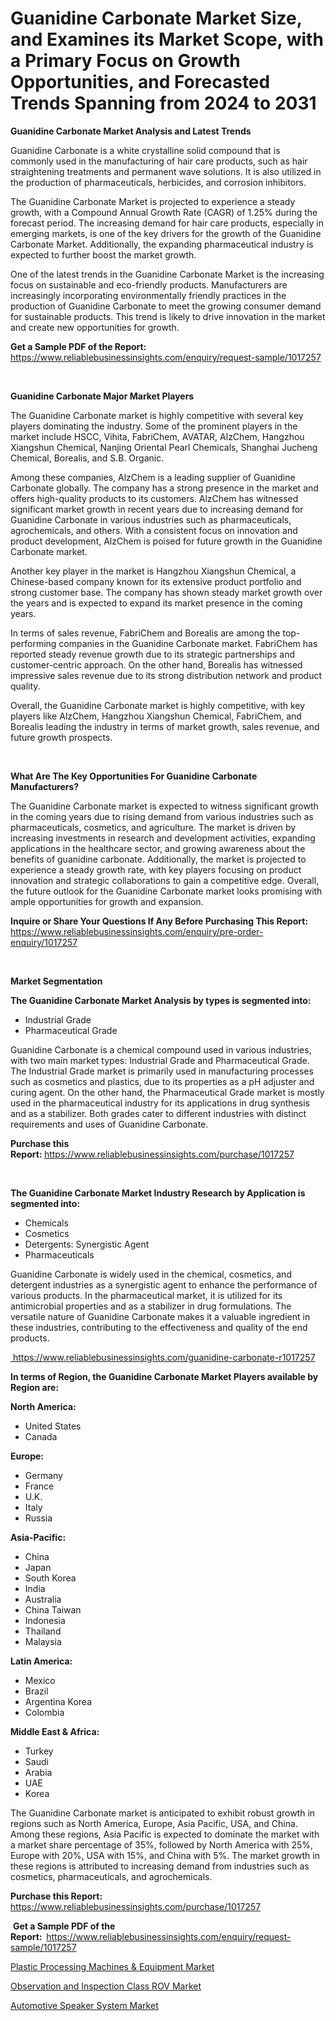 <p><h1>Guanidine Carbonate Market Size, and Examines its Market Scope, with a Primary Focus on Growth Opportunities, and Forecasted Trends Spanning from 2024 to 2031</h1></p><p><strong>Guanidine Carbonate Market Analysis and Latest Trends</strong></p>
<p><p>Guanidine Carbonate is a white crystalline solid compound that is commonly used in the manufacturing of hair care products, such as hair straightening treatments and permanent wave solutions. It is also utilized in the production of pharmaceuticals, herbicides, and corrosion inhibitors.</p><p>The Guanidine Carbonate Market is projected to experience a steady growth, with a Compound Annual Growth Rate (CAGR) of 1.25% during the forecast period. The increasing demand for hair care products, especially in emerging markets, is one of the key drivers for the growth of the Guanidine Carbonate Market. Additionally, the expanding pharmaceutical industry is expected to further boost the market growth.</p><p>One of the latest trends in the Guanidine Carbonate Market is the increasing focus on sustainable and eco-friendly products. Manufacturers are increasingly incorporating environmentally friendly practices in the production of Guanidine Carbonate to meet the growing consumer demand for sustainable products. This trend is likely to drive innovation in the market and create new opportunities for growth.</p></p>
<p><strong>Get a Sample PDF of the Report:&nbsp;</strong> <a href="https://www.reliablebusinessinsights.com/enquiry/request-sample/1017257">https://www.reliablebusinessinsights.com/enquiry/request-sample/1017257</a></p>
<p>&nbsp;</p>
<p><strong>Guanidine Carbonate Major Market Players</strong></p>
<p><p>The Guanidine Carbonate market is highly competitive with several key players dominating the industry. Some of the prominent players in the market include HSCC, Vihita, FabriChem, AVATAR, AlzChem, Hangzhou Xiangshun Chemical, Nanjing Oriental Pearl Chemicals, Shanghai Jucheng Chemical, Borealis, and S.B. Organic.</p><p>Among these companies, AlzChem is a leading supplier of Guanidine Carbonate globally. The company has a strong presence in the market and offers high-quality products to its customers. AlzChem has witnessed significant market growth in recent years due to increasing demand for Guanidine Carbonate in various industries such as pharmaceuticals, agrochemicals, and others. With a consistent focus on innovation and product development, AlzChem is poised for future growth in the Guanidine Carbonate market.</p><p>Another key player in the market is Hangzhou Xiangshun Chemical, a Chinese-based company known for its extensive product portfolio and strong customer base. The company has shown steady market growth over the years and is expected to expand its market presence in the coming years.</p><p>In terms of sales revenue, FabriChem and Borealis are among the top-performing companies in the Guanidine Carbonate market. FabriChem has reported steady revenue growth due to its strategic partnerships and customer-centric approach. On the other hand, Borealis has witnessed impressive sales revenue due to its strong distribution network and product quality.</p><p>Overall, the Guanidine Carbonate market is highly competitive, with key players like AlzChem, Hangzhou Xiangshun Chemical, FabriChem, and Borealis leading the industry in terms of market growth, sales revenue, and future growth prospects.</p></p>
<p>&nbsp;</p>
<p><strong>What Are The Key Opportunities For Guanidine Carbonate Manufacturers?</strong></p>
<p><p>The Guanidine Carbonate market is expected to witness significant growth in the coming years due to rising demand from various industries such as pharmaceuticals, cosmetics, and agriculture. The market is driven by increasing investments in research and development activities, expanding applications in the healthcare sector, and growing awareness about the benefits of guanidine carbonate. Additionally, the market is projected to experience a steady growth rate, with key players focusing on product innovation and strategic collaborations to gain a competitive edge. Overall, the future outlook for the Guanidine Carbonate market looks promising with ample opportunities for growth and expansion.</p></p>
<p><strong>Inquire or Share Your Questions If Any Before Purchasing This Report:</strong> <a href="https://www.reliablebusinessinsights.com/enquiry/pre-order-enquiry/1017257">https://www.reliablebusinessinsights.com/enquiry/pre-order-enquiry/1017257</a></p>
<p>&nbsp;</p>
<p><strong>Market Segmentation</strong></p>
<p><strong>The Guanidine Carbonate Market Analysis by types is segmented into:</strong></p>
<p><ul><li>Industrial Grade</li><li>Pharmaceutical Grade</li></ul></p>
<p><p>Guanidine Carbonate is a chemical compound used in various industries, with two main market types: Industrial Grade and Pharmaceutical Grade. The Industrial Grade market is primarily used in manufacturing processes such as cosmetics and plastics, due to its properties as a pH adjuster and curing agent. On the other hand, the Pharmaceutical Grade market is mostly used in the pharmaceutical industry for its applications in drug synthesis and as a stabilizer. Both grades cater to different industries with distinct requirements and uses of Guanidine Carbonate.</p></p>
<p><strong>Purchase this Report:&nbsp;</strong><a href="https://www.reliablebusinessinsights.com/purchase/1017257">https://www.reliablebusinessinsights.com/purchase/1017257</a></p>
<p>&nbsp;</p>
<p><strong>The Guanidine Carbonate Market Industry Research by Application is segmented into:</strong></p>
<p><ul><li>Chemicals</li><li>Cosmetics</li><li>Detergents: Synergistic Agent</li><li>Pharmaceuticals</li></ul></p>
<p><p>Guanidine Carbonate is widely used in the chemical, cosmetics, and detergent industries as a synergistic agent to enhance the performance of various products. In the pharmaceutical market, it is utilized for its antimicrobial properties and as a stabilizer in drug formulations. The versatile nature of Guanidine Carbonate makes it a valuable ingredient in these industries, contributing to the effectiveness and quality of the end products.</p></p>
<p><a href="https://www.reliablebusinessinsights.com/guanidine-carbonate-r1017257">&nbsp;https://www.reliablebusinessinsights.com/guanidine-carbonate-r1017257</a></p>
<p><strong>In terms of Region, the Guanidine Carbonate Market Players available by Region are:</strong></p>
<p>
    <p> <strong> North America: </strong>
        <ul>
            <li>United States</li>
            <li>Canada</li>
        </ul>
        </p> 
    <p> <strong> Europe: </strong>
        <ul>
            <li>Germany</li>
            <li>France</li>
            <li>U.K.</li>
            <li>Italy</li>
            <li>Russia</li>
        </ul>
        </p> 
    <p> <strong> Asia-Pacific: </strong>
        <ul>
            <li>China</li>
            <li>Japan</li>
            <li>South Korea</li>
            <li>India</li>
            <li>Australia</li>
            <li>China Taiwan</li>
            <li>Indonesia</li>
            <li>Thailand</li>
            <li>Malaysia</li>
        </ul>
        </p> 
    <p> <strong> Latin America: </strong>
        <ul>
            <li>Mexico</li>
            <li>Brazil</li>
            <li>Argentina Korea</li>
            <li>Colombia</li>
        </ul>
        </p> 
    <p> <strong> Middle East & Africa: </strong>
        <ul>
            <li>Turkey</li>
            <li>Saudi</li>
            <li>Arabia</li>
            <li>UAE</li>
            <li>Korea</li>
        </ul>
    </p>
    </p>
<p><p>The Guanidine Carbonate market is anticipated to exhibit robust growth in regions such as North America, Europe, Asia Pacific, USA, and China. Among these regions, Asia Pacific is expected to dominate the market with a market share percentage of 35%, followed by North America with 25%, Europe with 20%, USA with 15%, and China with 5%. The market growth in these regions is attributed to increasing demand from industries such as cosmetics, pharmaceuticals, and agrochemicals.</p></p>
<p><strong>Purchase this Report: </strong><a href="https://www.reliablebusinessinsights.com/purchase/1017257">https://www.reliablebusinessinsights.com/purchase/1017257</a></p>
<p>&nbsp;<strong>Get a Sample PDF of the Report:&nbsp;&nbsp;</strong><a href="https://www.reliablebusinessinsights.com/enquiry/request-sample/1017257">https://www.reliablebusinessinsights.com/enquiry/request-sample/1017257</a></p>
<p><strong></strong></p>
<p><p><a href="https://github.com/ORAZITOM/Market-Research-Report-List-1/blob/main/plastic-processing-machines-equipment-market.md">Plastic Processing Machines & Equipment Market</a></p><p><a href="https://github.com/JosephWillisbXXgf/Market-Research-Report-List-1/blob/main/observation-and-inspection-class-rov-market.md">Observation and Inspection Class ROV Market</a></p><p><a href="https://view.publitas.com/reportprime-1/global-automotive-speaker-system-market-status-2024-2031-and-forecast-by-region-product-end-use/">Automotive Speaker System Market</a></p></p>